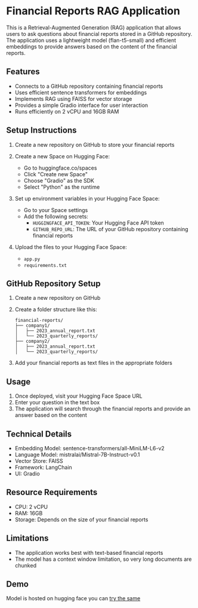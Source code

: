 # Financial Reports RAG Application

This is a Retrieval-Augmented Generation (RAG) application that allows users to ask questions about financial reports stored in a GitHub repository. The application uses a lightweight model (flan-t5-small) and efficient embeddings to provide answers based on the content of the financial reports.

## Features

- Connects to a GitHub repository containing financial reports
- Uses efficient sentence transformers for embeddings
- Implements RAG using FAISS for vector storage
- Provides a simple Gradio interface for user interaction
- Runs efficiently on 2 vCPU and 16GB RAM

## Setup Instructions

1. Create a new repository on GitHub to store your financial reports
2. Create a new Space on Hugging Face:
   - Go to huggingface.co/spaces
   - Click "Create new Space"
   - Choose "Gradio" as the SDK
   - Select "Python" as the runtime

3. Set up environment variables in your Hugging Face Space:
   - Go to your Space settings
   - Add the following secrets:
     - `HUGGINGFACE_API_TOKEN`: Your Hugging Face API token
     - `GITHUB_REPO_URL`: The URL of your GitHub repository containing financial reports

4. Upload the files to your Hugging Face Space:
   - `app.py`
   - `requirements.txt`

## GitHub Repository Setup

1. Create a new repository on GitHub
2. Create a folder structure like this:
   ```
   financial-reports/
   ├── company1/
   │   ├── 2023_annual_report.txt
   │   └── 2023_quarterly_reports/
   ├── company2/
   │   ├── 2023_annual_report.txt
   │   └── 2023_quarterly_reports/
   ```

3. Add your financial reports as text files in the appropriate folders

## Usage

1. Once deployed, visit your Hugging Face Space URL
2. Enter your question in the text box
3. The application will search through the financial reports and provide an answer based on the content

## Technical Details

- Embedding Model: sentence-transformers/all-MiniLM-L6-v2
- Language Model: mistralai/Mistral-7B-Instruct-v0.1
- Vector Store: FAISS
- Framework: LangChain
- UI: Gradio

## Resource Requirements

- CPU: 2 vCPU
- RAM: 16GB
- Storage: Depends on the size of your financial reports

## Limitations

- The application works best with text-based financial reports
- The model has a context window limitation, so very long documents are chunked 

## Demo

Model is hosted on hugging face you can [try the same](https://huggingface.co/spaces/Risov/financial-rag-app)
